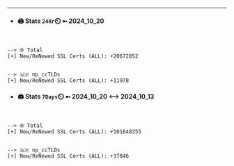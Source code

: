 

---
- #### 🖨️ **Stats** `24Hr`⏲️ ➼ 2024_10_20
```console


--> 🌐 Total
[+] New/ReNewed SSL Certs (ALL): +20672852


--> 🇳🇵 np_ccTLDs
[+] New/ReNewed SSL Certs (ALL): +11978

```

- #### 🖨️ **Stats** `7Days`⏲️ ➼ 2024_10_20 <--> 2024_10_13
```console


--> 🌐 Total
[+] New/ReNewed SSL Certs (ALL): +101848355


--> 🇳🇵 np_ccTLDs
[+] New/ReNewed SSL Certs (ALL): +37846

```

